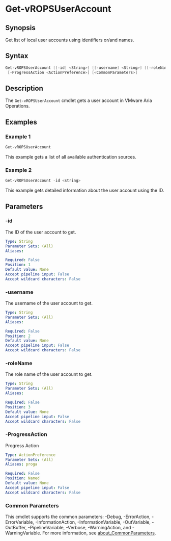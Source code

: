 # Get-vROPSUserAccount

## Synopsis

Get list of local user accounts using identifiers or/and names.

## Syntax

```powershell
Get-vROPSUserAccount [[-id] <String>] [[-username] <String>] [[-roleName] <String>]
 [-ProgressAction <ActionPreference>] [<CommonParameters>]
```

## Description

The `Get-vROPSUserAccount` cmdlet gets a user account in VMware Aria Operations.

## Examples

### Example 1

```powershell
Get-vROPSUserAccount
```

This example gets a list of all available authentication sources.

### Example 2

```powershell
Get-vROPSUserAccount -id <string>
```

This example gets detailed information about the user account using the ID.

## Parameters

### -id

The ID of the user account to get.

```yaml
Type: String
Parameter Sets: (All)
Aliases:

Required: False
Position: 1
Default value: None
Accept pipeline input: False
Accept wildcard characters: False
```

### -username

The username of the user account to get.

```yaml
Type: String
Parameter Sets: (All)
Aliases:

Required: False
Position: 2
Default value: None
Accept pipeline input: False
Accept wildcard characters: False
```

### -roleName

The role name of the user account to get.

```yaml
Type: String
Parameter Sets: (All)
Aliases:

Required: False
Position: 3
Default value: None
Accept pipeline input: False
Accept wildcard characters: False
```

### -ProgressAction

Progress Action

```yaml
Type: ActionPreference
Parameter Sets: (All)
Aliases: proga

Required: False
Position: Named
Default value: None
Accept pipeline input: False
Accept wildcard characters: False
```

### Common Parameters

This cmdlet supports the common parameters: -Debug, -ErrorAction, -ErrorVariable, -InformationAction, -InformationVariable, -OutVariable, -OutBuffer, -PipelineVariable, -Verbose, -WarningAction, and -WarningVariable. For more information, see [about_CommonParameters](http://go.microsoft.com/fwlink/?LinkID=113216).
